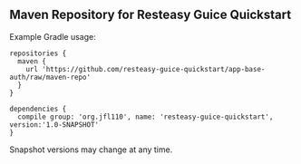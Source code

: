 ## Maven Repository for Resteasy Guice Quickstart

Example Gradle usage:
~~~~
repositories { 
  maven {
    url 'https://github.com/resteasy-guice-quickstart/app-base-auth/raw/maven-repo'
  }
}

dependencies {
  compile group: 'org.jfl110', name: 'resteasy-guice-quickstart', version:'1.0-SNAPSHOT'
}
~~~~

Snapshot versions may change at any time.
